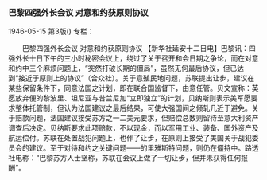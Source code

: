 ### 巴黎四强外长会议  对意和约获原则协议

1946-05-15
第3版()
专栏：

　　巴黎四强外长会议
    对意和约获原则协议
    【新华社延安十二日电】巴黎讯：四强外长十日下午的三小时秘密会议上，绕过了关于召开和会日期之争论，而在对意和约中三个麻烦问题上，“突然打破长期的僵局”，虽然无何最后协议，但已达到“接近于原则上的协议”（合众社）。关于意殖民地问题，苏联提出让步，建议在某些保留条件下，同意法国之计划，即在联合国监督下，由意任管。贝文宣称：英愿放弃便的黎波里、坦尼亚与昔兰尼加“立即独立”的计划，贝纳斯则表示美军愿要求整体托管制，但认为法国建议之最后结果，可使大强国间之倾轧几近于避免。关于赔款问题，法国建议接受苏方之一二美元要求，但赔偿总数则留待至意大利资产调查后决定。贝纳斯要求此项赔款，不以现金，而以军用工业、装备、国外资产及航运偿付。苏联在处置战犯问题上，也作了让步，在原则上接受了美国关于战犯委员会的建议。至于对待和约之关键问题——的里雅斯特问题，则仍在僵持中。路透社电称：“巴黎苏方人士坚称，苏联在会议上做了一切让步，但并未获得任何报酬”。
